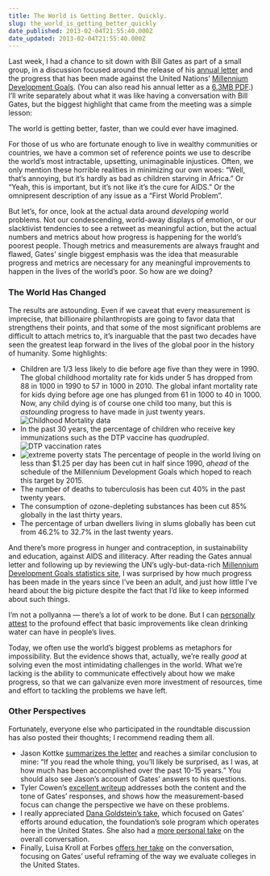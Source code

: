 ```yaml
---
title: The World is Getting Better. Quickly.
slug: the_world_is_getting_better_quickly
date_published: 2013-02-04T21:55:40.000Z
date_updated: 2013-02-04T21:55:40.000Z
---
```


Last week, I had a chance to sit down with Bill Gates as part of a small group, in a discussion focused around the release of his [annual letter](http://annualletter.gatesfoundation.org/) and the progress that has been made against the United Nations’ [Millennium Development Goals](http://www.un.org/millenniumgoals/). (You can also read his annual letter as a [6.3MB PDF](http://annualletter.gatesfoundation.org/pdf/2013_AL_English.pdf).) I’ll write separately about what it was like having a conversation with Bill Gates, but the biggest highlight that came from the meeting was a simple lesson:

The world is getting better, faster, than we could ever have imagined.

For those of us who are fortunate enough to live in wealthy communities or countries, we have a common set of reference points we use to describe the world’s most intractable, upsetting, unimaginable injustices. Often, we only mention these horrible realities in minimizing our own woes: “Well, that’s annoying, but it’s hardly as bad as children starving in Africa.” Or “Yeah, this is important, but it’s not like it’s the cure for AIDS.” Or the omnipresent description of any issue as a “First World Problem”.

But let’s, for once, look at the actual data around *developing* world problems. Not our condescending, world-away displays of emotion, or our slacktivist tendencies to see a retweet as meaningful action, but the actual numbers and metrics about how progress is happening for the world’s poorest people. Though metrics and measurements are always fraught and flawed, Gates’ single biggest emphasis was the idea that measurable progress and metrics are necessary for any meaningful improvements to happen in the lives of the world’s poor. So how are we doing?

### The World Has Changed

The results are astounding. Even if we caveat that every measurement is imprecise, that billionaire philanthropists are going to favor data that strengthens their points, and that some of the most significant problems are difficult to attach metrics to, it’s inarguable that the past two decades have seen the greatest leap forward in the lives of the global poor in the history of humanity. Some highlights:

- Children are 1/3 less likely to die before age five than they were in 1990. The global childhood mortality rate for kids under 5 has dropped from 88 in 1000 in 1990 to 57 in 1000 in 2010. The global infant mortality rate for kids dying before age one has plunged from 61 in 1000 to 40 in 1000. Now, any child dying is of course one child too many, but this is *astounding* progress to have made in just twenty years.
![Childhood Mortality data](http://dashes.com/anil/images/childhood-mortality.png)
- In the past 30 years, the percentage of children who receive key immunizations such as the DTP vaccine has *quadrupled*.
![DTP vaccination rates](http://annualletter.gatesfoundation.org/img/line-charts/immunize_rise_line.png)
- ![extreme poverty stats](http://dashes.com/anil/images/extreme-poverty.png) The percentage of people in the world living on less than $1.25 per day has been cut in half since 1990, *ahead* of the schedule of the Millennium Development Goals which hoped to reach this target by 2015.
- The number of deaths to tuberculosis has been cut 40% in the past twenty years.
- The consumption of ozone-depleting substances has been cut 85% globally in the last thirty years.
- The percentage of urban dwellers living in slums globally has been cut from 46.2% to 32.7% in the last twenty years.

And there’s more progress in hunger and contraception, in sustainability and education, against AIDS and illiteracy. After reading the Gates annual letter and following up by reviewing the UN’s ugly-but-data-rich [Millennium Development Goals statistics site](http://unstats.un.org/unsd/mdg/Default.aspx%22), I was surprised by how much progress has been made in the years since I’ve been an adult, and just how little I’ve heard about the big picture despite the fact that I’d like to keep informed about such things.

I’m not a pollyanna — there’s a lot of work to be done. But I can [personally attest](http://dashes.com/anil/2012/09/water-and-giving-and-leaving-a-mark.html) to the profound effect that basic improvements like clean drinking water can have in people’s lives.

Today, we often use the world’s biggest problems as metaphors for impossibility. But the evidence shows that, actually, we’re really *good* at solving even the most intimidating challenges in the world. What we’re lacking is the ability to communicate effectively about how we make progress, so that we can galvanize even more investment of resources, time and effort to tackling the problems we have left.

### Other Perspectives

Fortunately, everyone else who participated in the roundtable discussion has also posted their thoughts; I recommend reading them all.

- Jason Kottke [summarizes the letter](http://kottke.org/13/01/read-bill-gates-annual-letter) and reaches a similar conclusion to mine: “If you read the whole thing, you’ll likely be surprised, as I was, at how much has been accomplished over the past 10-15 years.” You should also see Jason’s account of Gates’ answers to his questions.
- Tyler Cowen’s [excellent writeup](http://marginalrevolution.com/marginalrevolution/2013/02/observations-on-meeting-bill-gates-2.html) addresses both the content and the tone of Gates’ responses, and shows how the measurement-based focus can change the perspective we have on these problems.
- I really appreciated [Dana Goldstein’s take](http://www.theatlantic.com/business/archive/2013/01/can-big-data-save-american-schools-bill-gates-is-betting-on-yes/272719/), which focused on Gates’ efforts around education, the foundation’s sole program which operates here in the United States. She also had a [more personal take](http://www.danagoldstein.net/dana_goldstein/2013/01/inside-my-interview-with-bill-gates.html) on the overall conversation.
- Finally, Luisa Kroll at Forbes [offers her take](http://www.forbes.com/sites/luisakroll/2013/01/31/bill-gates-says-there-is-something-perverse-in-college-ratings/) on the conversation, focusing on Gates’ useful reframing of the way we evaluate colleges in the United States.
